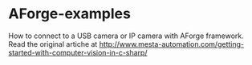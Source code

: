 # AForge-examples
How to connect to a USB camera or IP camera with AForge framework. 
Read the original artiche at http://www.mesta-automation.com/getting-started-with-computer-vision-in-c-sharp/

